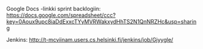 Google Docs -linkki sprint backlogiin: https://docs.google.com/spreadsheet/ccc?key=0Aoux9upc8iaDdExxcTYyMVRWakxydHhTS2N1QnNRZHc&usp=sharing

Jenkins: http://t-mcviinam.users.cs.helsinki.fi/jenkins/job/Gjyygle/
